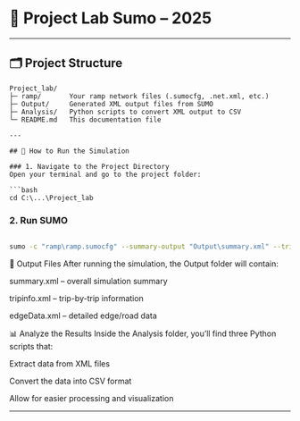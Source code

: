 # 🚗 Project Lab Sumo – 2025
---

## 🗂 Project Structure

```text
Project_lab/
├─ ramp/       Your ramp network files (.sumocfg, .net.xml, etc.)
├─ Output/     Generated XML output files from SUMO
├─ Analysis/   Python scripts to convert XML output to CSV
└─ README.md   This documentation file

---

## 🚀 How to Run the Simulation

### 1. Navigate to the Project Directory
Open your terminal and go to the project folder:

```bash
cd C:\...\Project_lab
```
### 2. Run SUMO

```bash

sumo -c "ramp\ramp.sumocfg" --summary-output "Output\summary.xml" --tripinfo-output "Output\tripinfo.xml" --edgedata-output "Output\edgeData.xml"
```

📂 Output Files
After running the simulation, the Output folder will contain:

summary.xml – overall simulation summary

tripinfo.xml – trip-by-trip information

edgeData.xml – detailed edge/road data

📊 Analyze the Results
Inside the Analysis folder, you’ll find three Python scripts that:

Extract data from XML files

Convert the data into CSV format

Allow for easier processing and visualization

---
